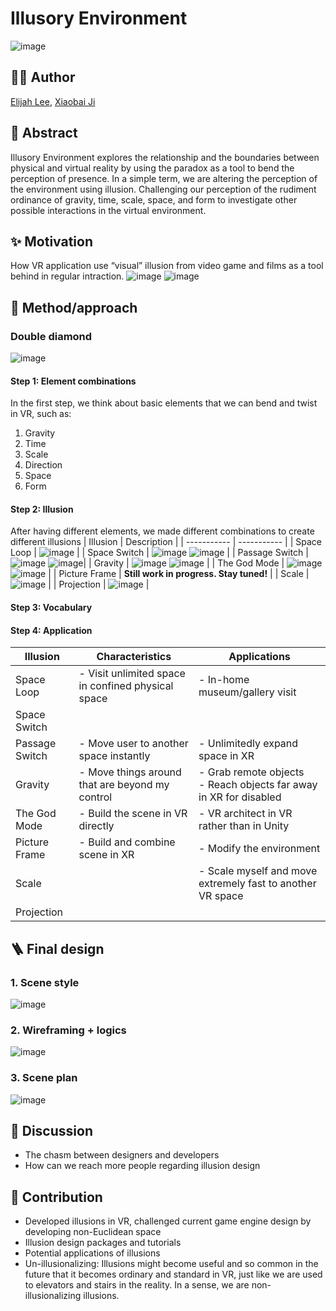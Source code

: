# Illusory Environment
![image](https://media.wsimag.com/attachments/77849c0c78c5c2a1b26825e94b80dd045148673b/store/fill/1095/822/2b98fbb3c6be3c369ddb36975e164c9b63c96e1aa135367546b34bfbf069/Maurits-Cornelis-Escher-Convex-and-Concave-1955-Xilography-2750-x-3350-cm-Collezione.jpg)

## 🧑‍🎓 Author
[Elijah Lee](https://www.linkedin.com/in/elijah-lee-557a36178/), [Xiaobai Ji](https://www.linkedin.com/in/henryxiaobaiji/)

## 🚀 Abstract
Illusory Environment explores the relationship and the boundaries between physical and virtual reality by using the paradox as a tool to bend the perception of presence. In a simple term, we are altering the perception of the environment using illusion. Challenging our perception of the rudiment ordinance of gravity, time, scale, space, and form to investigate other possible interactions in the virtual environment.

## ✨ Motivation
How VR application use “visual” illusion from video game and films as a tool behind in regular intraction.
![image](https://user-images.githubusercontent.com/6337928/161477154-35ed0147-7829-498d-bb45-17cbbdc4a6d7.png)
![image](https://user-images.githubusercontent.com/6337928/161477174-6b25dcbe-5c53-4f47-8105-5bd32ae91922.png)

## 📖 Method/approach
### Double diamond
![image](https://user-images.githubusercontent.com/6337928/161476337-76b28e76-ef64-450c-9819-ceb777673afa.png)
#### Step 1: Element combinations
In the first step, we think about basic elements that we can bend and twist in VR, such as:
1. Gravity
2. Time
3. Scale
4. Direction
5. Space
6. Form
#### Step 2: Illusion
After having different elements, we made different combinations to create different illusions
| Illusion   | Description |
| ----------- | ----------- |
| Space Loop | ![image](https://github.com/Xiaobai-Ji/Illusive-Reality/blob/main/gif/space%20loop.gif) |
| Space Switch | ![image](https://github.com/Xiaobai-Ji/Illusive-Reality/blob/main/gif/4Rooms.gif) ![image](https://github.com/Xiaobai-Ji/Illusive-Reality/blob/main/gif/space%20switch.gif) |
| Passage Switch | ![image](https://github.com/Xiaobai-Ji/Illusive-Reality/blob/main/gif/Portal.gif) ![image](https://github.com/Xiaobai-Ji/Illusive-Reality/blob/main/gif/Portal_2.gif)|
| Gravity | ![image](https://github.com/Xiaobai-Ji/Illusive-Reality/blob/main/gif/Gravity.gif) ![image](https://github.com/Xiaobai-Ji/Illusive-Reality/blob/main/gif/Gravity_2.gif) |
| The God Mode | ![image](https://github.com/Xiaobai-Ji/Illusive-Reality/blob/main/gif/TheGodMode.gif)  ![image](https://github.com/Xiaobai-Ji/Illusive-Reality/blob/main/gif/TheGodMode2.gif) |
| Picture Frame | __Still work in progress. Stay tuned!__ |
| Scale | ![image](https://github.com/Xiaobai-Ji/Illusive-Reality/blob/main/gif/scale_1.gif) |
| Projection | ![image](https://github.com/Xiaobai-Ji/Illusive-Reality/blob/main/gif/projection_1.gif) |

#### Step 3: Vocabulary

#### Step 4: Application

| Illusion   | Characteristics | Applications |
| ----------- | ----------- | ----------- |
| Space Loop | - Visit unlimited space in confined physical space | - In-home museum/gallery visit |
| Space Switch |   |   |
| Passage Switch | - Move user to another space instantly | - Unlimitedly expand space in XR |
| Gravity | - Move things around that are beyond my control | - Grab remote objects <br /> - Reach objects far away in XR for disabled |
| The God Mode | - Build the scene in VR directly | - VR architect in VR rather than in Unity |
| Picture Frame | - Build and combine scene in XR | - Modify the environment |
| Scale |   | - Scale myself and move extremely fast to another VR space |
| Projection |   |  |


## 🪜 Final design
### 1. Scene style
![image](https://user-images.githubusercontent.com/6337928/161485999-6614cde7-9d71-4c1a-b7e5-f4051a4c0d50.png)

### 2. Wireframing + logics
![image](https://user-images.githubusercontent.com/6337928/161486101-20381957-ac5b-41d4-8f47-49765e25a89a.png)

### 3. Scene plan
![image](https://user-images.githubusercontent.com/6337928/161486179-883c6ca7-9239-4182-8bdc-f0baa4f52d03.png)


## 🫠 Discussion
- The chasm between designers and developers
- How can we reach more people regarding illusion design

## 👋 Contribution
- Developed illusions in VR, challenged current game engine design by developing non-Euclidean space
- Illusion design packages and tutorials
- Potential applications of illusions
- Un-illusionalizing: Illusions might become useful and so common in the future that it becomes ordinary and standard in VR, just like we are used to elevators and stairs in the reality. In a sense, we are non-illusionalizing illusions.
